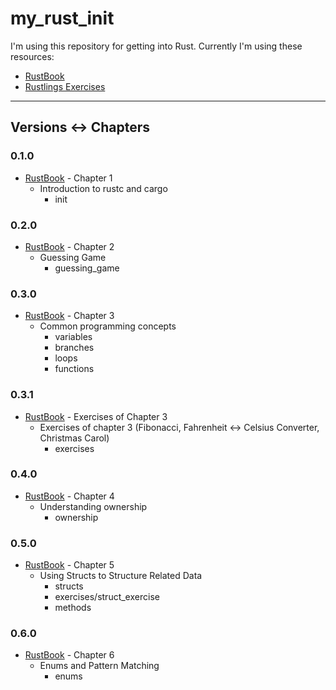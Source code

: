 # my_rust_init
I'm using this repository for getting into Rust.
Currently I'm using these resources:
+ [RustBook](https://doc.rust-lang.org/book/title-page.html)
+ [Rustlings Exercises](https://github.com/rust-lang/rustlings)

___
## Versions ↔ Chapters

### 0.1.0
+ [RustBook](https://doc.rust-lang.org/book/title-page.html) - Chapter 1
  + Introduction to rustc and cargo
    + init

### 0.2.0
+ [RustBook](https://doc.rust-lang.org/book/title-page.html) - Chapter 2
  + Guessing Game
    + guessing_game

### 0.3.0
+ [RustBook](https://doc.rust-lang.org/book/title-page.html) - Chapter 3
  + Common programming concepts
    + variables
    + branches
    + loops
    + functions

### 0.3.1
+ [RustBook](https://doc.rust-lang.org/book/title-page.html) - Exercises of Chapter 3
  + Exercises of chapter 3 (Fibonacci, Fahrenheit ↔ Celsius Converter, Christmas Carol)
    + exercises

### 0.4.0
+ [RustBook](https://doc.rust-lang.org/book/title-page.html) - Chapter 4  
  + Understanding ownership
    + ownership

### 0.5.0
+ [RustBook](https://doc.rust-lang.org/book/title-page.html) - Chapter 5
  + Using Structs to Structure Related Data
    + structs
    + exercises/struct_exercise
    + methods

### 0.6.0
+ [RustBook](https://doc.rust-lang.org/book/title-page.html) - Chapter 6
  + Enums and Pattern Matching
    + enums

